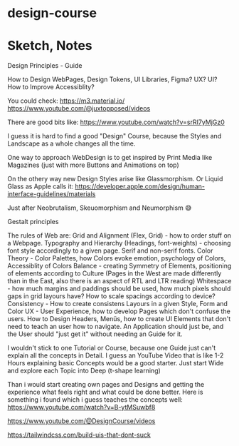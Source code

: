 # design-course

# Sketch, Notes

Design Principles - Guide 

How to Design WebPages, Design Tokens, UI Libraries, Figma?
UX? UI? How to Improve Accessiblity?

You could check:
https://m3.material.io/
https://www.youtube.com/@juxtopposed/videos

There are good bits like:
https://www.youtube.com/watch?v=srRI7yMjGz0

I guess it is hard to find a good "Design" Course, because the Styles and Landscape as a whole changes all the time. 

One way to approach WebDesign is to get inspired by Print Media like Magazines (just with more Buttons and Animations on top)

On the othery way new Design Styles arise like Glassmorphism. Or Liquid Glass as Apple calls it:
https://developer.apple.com/design/human-interface-guidelines/materials

Just after Neobrutalism, Skeuomorphism and Neumorphism 😅

Gestalt principles

The rules of Web are: 
Grid and Alignment (Flex, Grid) - how to order stuff on a Webpage. 
Typography and Hierarchy (Headings, font-weights) - choosing font style accordingly to a given page. Serif and non-serif fonts.
Color Theory -  Color Palettes, how Colors evoke emotion, psychology of Colors, Accessiblity of Colors
Balance - creating Symmetry of Elements, positioning of elements according to Culture (Pages in the West are made differently than in the East, also there is an aspect of RTL and LTR reading)
Whitespace - how much margins and paddings should be used, how much pixels should gaps in grid layours have? How to scale spacings according to device?
Consistency - How to create consistens Layours in a given Style, Form and Color
UX - User Experience, how to develop Pages which don't confuse the users. How to Design Headers, Menüs, how to create UI Elements that don't need to teach an user how to navigate. An Application should just be, and the User should "just get it" without needing an Guide for it. 

I wouldn't stick to one Tutorial or Course, because one Guide just can't explain all the concepts in Detail. I guess an YouTube Video that is like 1-2 Hours explaining basic Concepts would be a good starter. Just start Wide and explore each Topic into Deep (t-shape learning)

Than i would start creating own pages and Designs and getting the experience what feels right and what could be done better.
Here is something i found which i guess teaches the concepts well:
https://www.youtube.com/watch?v=B-ytMSuwbf8

https://www.youtube.com/@DesignCourse/videos

https://tailwindcss.com/build-uis-that-dont-suck

